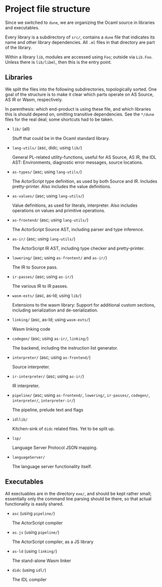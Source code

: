 Project file structure
======================

Since we switched to `dune`, we are organizing the Ocaml source in libraries
and executables.

Every library is a subdirectory of `src/`, contains a `dune` file that
indicates its name and other library dependencies. All `.ml` files in that
directory are part of the library.

Within a library `lib`, modules are accessed using `Foo`; outside via
`Lib.Foo`. Unless there is `lib/libml`, then this is the entry point.


Libraries
---------

We split the files into the following subdirectories, topologically sorted. One
goal of the structure is to make it clear which parts operate on AS Source, AS
IR or Wasm, respectively.

In parenthesis: which end-product is using these file, and which libraries this
is should depend on, omitting transitive dependencies. See the `*/dune` files
for the real deal; some shortcuts had to be taken.

 * `lib/` (all)

   Stuff that could be in the Ocaml standard library.

 * `lang-utils/` (asc, didc; using `lib/`)

   General PL-related utility-functions, useful for AS Source, AS IR, the IDL
   AST: Environments, diagnostic error messages, source locations.

 * `as-types/` (asc; using `lang-utils/`)

   The ActorScript type definition, as used by both Source and IR. Includes
   pretty-printer. Also includes the value definitions.

 * `as-values/` (asc; using `lang-utils/`)

   Value definitions, as used for literals, interpreter. Also includes
   operations on values and primitive operations.

 * `as-frontend/` (asc; using `lang-utils/`)

   The ActorScript Source AST, including parser and type inference.

 * `as-ir/` (asc; using `lang-utils/`)

   The ActorScript IR AST, including type checker and pretty-printer.

 * `lowering/` (asc; using `as-frontent/` and `as-ir/`)

   The IR to Source pass.

 * `ir-passes/` (asc; using `as-ir/`)

   The various IR to IR passes.

 * `wasm-exts/` (asc, as-ld; using `lib/`)

   Extensions to the wasm library: Support for additional custom sections,
   including serialization and de-serialization.

 * `linking/` (asc, as-ld; using `wasm-exts/`)

   Wasm linking code

 * `codegen/` (asc; using `as-ir/`, `linking/`)

   The backend, including the instruction list generator.

 * `interpreter/` (asc; using `as-frontend/`)

   Source interpreter.

 * `ir-interpreter/` (asc; using `as-ir/`)

   IR interpreter.

 * `pipeline/` (asc; using `as-frontend/`, `lowering/`, `ir-passes/`, `codegen/`, `interpreter/`, `interpreter-ir/`)

   The pipeline, prelude text and flags

 * `idllib/`

   Kitchen-sink of `didc` related files. Yet to be split up.

 * `lsp/`

   Language Server Protocol JSON mapping.

 * `languageServer/`

   The language server functionality itself.

Executables
-----------

All exectuables are in the directory `exe/`, and should be kept rather small;
essentially only the command line parsing should be there, so that
actual functionality is easily shared.

 * `asc` (using `pipeline/`)

   The ActorScript compiler

 * `as.js` (using `pipeline/`)

   The ActorScript compiler, as a JS library

 * `as-ld` (using `linking/`)

   The stand-alone Wasm linker

 * `didc` (using `idl/`)

   The IDL compiler
